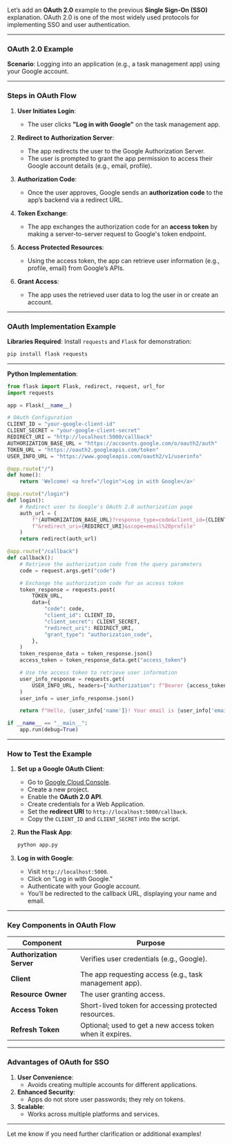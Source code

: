 Let’s add an **OAuth 2.0** example to the previous **Single Sign-On (SSO)** explanation. OAuth 2.0 is one of the most widely used protocols for implementing SSO and user authentication.

---

### **OAuth 2.0 Example**

**Scenario**: Logging into an application (e.g., a task management app) using your Google account.

---

### **Steps in OAuth Flow**
1. **User Initiates Login**:
   - The user clicks **"Log in with Google"** on the task management app.

2. **Redirect to Authorization Server**:
   - The app redirects the user to the Google Authorization Server.
   - The user is prompted to grant the app permission to access their Google account details (e.g., email, profile).

3. **Authorization Code**:
   - Once the user approves, Google sends an **authorization code** to the app’s backend via a redirect URL.

4. **Token Exchange**:
   - The app exchanges the authorization code for an **access token** by making a server-to-server request to Google's token endpoint.

5. **Access Protected Resources**:
   - Using the access token, the app can retrieve user information (e.g., profile, email) from Google’s APIs.

6. **Grant Access**:
   - The app uses the retrieved user data to log the user in or create an account.

---

### **OAuth Implementation Example**

**Libraries Required**:
Install `requests` and `Flask` for demonstration:
```bash
pip install flask requests
```

---

**Python Implementation**:
```python
from flask import Flask, redirect, request, url_for
import requests

app = Flask(__name__)

# OAuth Configuration
CLIENT_ID = "your-google-client-id"
CLIENT_SECRET = "your-google-client-secret"
REDIRECT_URI = "http://localhost:5000/callback"
AUTHORIZATION_BASE_URL = "https://accounts.google.com/o/oauth2/auth"
TOKEN_URL = "https://oauth2.googleapis.com/token"
USER_INFO_URL = "https://www.googleapis.com/oauth2/v1/userinfo"

@app.route("/")
def home():
    return 'Welcome! <a href="/login">Log in with Google</a>'

@app.route("/login")
def login():
    # Redirect user to Google's OAuth 2.0 authorization page
    auth_url = (
        f"{AUTHORIZATION_BASE_URL}?response_type=code&client_id={CLIENT_ID}"
        f"&redirect_uri={REDIRECT_URI}&scope=email%20profile"
    )
    return redirect(auth_url)

@app.route("/callback")
def callback():
    # Retrieve the authorization code from the query parameters
    code = request.args.get("code")

    # Exchange the authorization code for an access token
    token_response = requests.post(
        TOKEN_URL,
        data={
            "code": code,
            "client_id": CLIENT_ID,
            "client_secret": CLIENT_SECRET,
            "redirect_uri": REDIRECT_URI,
            "grant_type": "authorization_code",
        },
    )
    token_response_data = token_response.json()
    access_token = token_response_data.get("access_token")

    # Use the access token to retrieve user information
    user_info_response = requests.get(
        USER_INFO_URL, headers={"Authorization": f"Bearer {access_token}"}
    )
    user_info = user_info_response.json()

    return f"Hello, {user_info['name']}! Your email is {user_info['email']}."

if __name__ == "__main__":
    app.run(debug=True)
```

---

### **How to Test the Example**
1. **Set up a Google OAuth Client**:
   - Go to [Google Cloud Console](https://console.cloud.google.com/).
   - Create a new project.
   - Enable the **OAuth 2.0 API**.
   - Create credentials for a Web Application.
   - Set the **redirect URI** to `http://localhost:5000/callback`.
   - Copy the `CLIENT_ID` and `CLIENT_SECRET` into the script.

2. **Run the Flask App**:
   ```bash
   python app.py
   ```

3. **Log in with Google**:
   - Visit `http://localhost:5000`.
   - Click on "Log in with Google."
   - Authenticate with your Google account.
   - You’ll be redirected to the callback URL, displaying your name and email.

---

### **Key Components in OAuth Flow**
| **Component**           | **Purpose**                                                |
|--------------------------|-----------------------------------------------------------|
| **Authorization Server** | Verifies user credentials (e.g., Google).                 |
| **Client**               | The app requesting access (e.g., task management app).    |
| **Resource Owner**       | The user granting access.                                 |
| **Access Token**         | Short-lived token for accessing protected resources.      |
| **Refresh Token**        | Optional; used to get a new access token when it expires. |

---

### **Advantages of OAuth for SSO**
1. **User Convenience**:
   - Avoids creating multiple accounts for different applications.
2. **Enhanced Security**:
   - Apps do not store user passwords; they rely on tokens.
3. **Scalable**:
   - Works across multiple platforms and services.

---

Let me know if you need further clarification or additional examples!